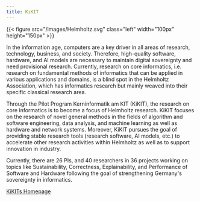 ```yaml
---
title: KiKIT
---
```


{{< figure src="/images/Helmholtz.svg" class="left" width="100px" height="150px" >}}

In the information age, computers are a key driver in all areas of
research, technology, business, and society.  Therefore, high-quality
software, hardware, and AI models are necessary to maintain digital
sovereignty and need provisional research. Currently, research on core
informatics, i.e. research on fundamental methods of informatics that
can be applied in various applications and domains, is a blind spot in
the Helmholtz Association, which has informatics research but mainly
weaved into their specific classical research area.

Through the Pilot Program Kerninformatik am KIT (KiKIT), the research
on core informatics is to become a focus of Helmholtz research. KiKIT
focuses on the research of novel general methods in the fields of
algorithm and software engineering,
data analysis, and machine learning as well as
hardware and network systems.
Moreover, KiKIT pursues the goal of providing stable research tools
(research software, AI models, etc.) to accelerate other research
activities within Helmholtz as well as to support innovation in
industry.

Currently, there are 26 PIs, and 40 researchers in 36 projects working
on topics like Sustainability, Correctness, Explainability, and
Performance of Software and Hardware following the goal of
strengthening Germany's sovereignty in informatics.

[KiKITs Homepage](https://kikit.kit.edu)
